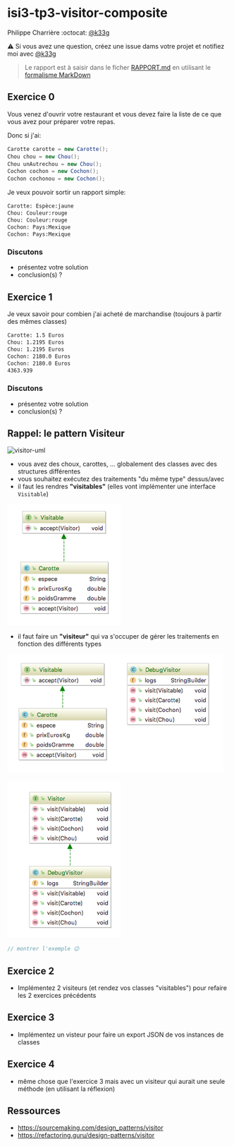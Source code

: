 # isi3-tp3-visitor-composite

Philippe Charrière :octocat: [@k33g](https://github.com/k33g)

:warning: Si vous avez une question, créez une issue dams votre projet et notifiez moi avec [@k33g](https://github.com/k33g)

> Le rapport est à saisir dans le ficher [RAPPORT.md](RAPPORT.md) en utilisant le [formalisme MarkDown](https://guides.github.com/features/mastering-markdown/)

## Exercice 0

Vous venez d'ouvrir votre restaurant et vous devez faire la liste de ce que vous avez pour préparer votre repas.

Donc si j'ai:

```java
Carotte carotte = new Carotte();
Chou chou = new Chou();
Chou unAutrechou = new Chou();
Cochon cochon = new Cochon();
Cochon cochonou = new Cochon();
```

Je veux pouvoir sortir un rapport simple:

```text
Carotte: Espèce:jaune
Chou: Couleur:rouge
Chou: Couleur:rouge
Cochon: Pays:Mexique
Cochon: Pays:Mexique
```

### Discutons

- présentez votre solution
- conclusion(s) ?


## Exercice 1

Je veux savoir pour combien j'ai acheté de marchandise (toujours à partir des mêmes classes)

```text
Carotte: 1.5 Euros
Chou: 1.2195 Euros
Chou: 1.2195 Euros
Cochon: 2180.0 Euros
Cochon: 2180.0 Euros
4363.939
```

### Discutons

- présentez votre solution
- conclusion(s) ?


## Rappel: le pattern Visiteur

![visitor-uml](pictures/Visitor1.svg)

- vous avez des choux, carottes, ... globalement des classes avec des structures différentes
- vous souhaitez exécutez des traitements "du même type" dessus/avec
- il faut les rendres **"visitables"** (elles vont implémenter une interface `Visitable`)

![visitable-uml](pictures/visitable1.png)

- il faut faire un **"visiteur"** qui va s'occuper de gérer les traitements en fonction des différents types

![visitor1-uml](pictures/visitor1.png)

![visitor1-uml](pictures/visitor2.png)

```java
// montrer l'exemple 😉
```


## Exercice 2

- Implémentez 2 visiteurs (et rendez vos classes "visitables") pour refaire les 2 exercices précédents


## Exercice 3

- Implémentez un visteur pour faire un export JSON de vos instances de classes

## Exercice 4

- même chose que l'exercice 3 mais avec un visiteur qui aurait une seule méthode (en utilisant la réflexion)

## Ressources

- https://sourcemaking.com/design_patterns/visitor
- https://refactoring.guru/design-patterns/visitor
